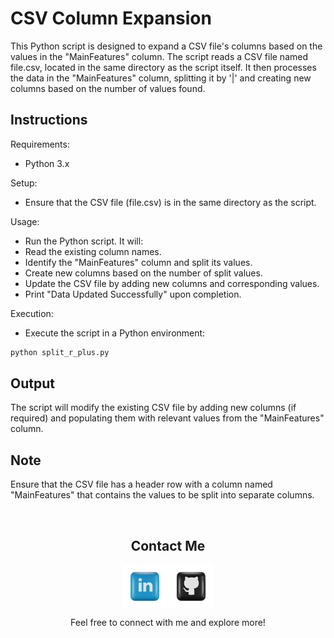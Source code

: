 # CSV Column Expansion

This Python script is designed to expand a CSV file's columns based on the values in the "MainFeatures" column. The script reads a CSV file named file.csv, located in the same directory as the script itself. It then processes the data in the "MainFeatures" column, splitting it by '|' and creating new columns based on the number of values found.

## Instructions

Requirements:
- Python 3.x
  
Setup:
- Ensure that the CSV file (file.csv) is in the same directory as the script.

Usage:
- Run the Python script. It will:
- Read the existing column names.
- Identify the "MainFeatures" column and split its values.
- Create new columns based on the number of split values.
- Update the CSV file by adding new columns and corresponding values.
- Print "Data Updated Successfully" upon completion.

Execution:
- Execute the script in a Python environment:
```bash
python split_r_plus.py
```

## Output
The script will modify the existing CSV file by adding new columns (if required) and populating them with relevant values from the "MainFeatures" column.

## Note
Ensure that the CSV file has a header row with a column named "MainFeatures" that contains the values to be split into separate columns.


<br>
<!-- Connect with me -->
<h2 align="center">Contact Me</h2>
<!--icons and links-->
<p align="center">
  <a href="https://www.linkedin.com/in/mateo1mc/" target="blank"><img align="center" src="https://github.com/mateo1mc/mateo1mc/blob/edf3048c2e0690bc30dbfdd031ba272e45b26fb5/LinkedIn_Logo.png" alt="linkedin" height="70" width="70" /></a>
  <a href="https://github.com/mateo1mc/" target="blank"><img align="center" src="https://github.com/mateo1mc/mateo1mc/blob/edf3048c2e0690bc30dbfdd031ba272e45b26fb5/GitHub_Logo.png" alt="github" height="70" width="70" /></a>
    <p align="center">Feel free to connect with me and explore more!</p></a>
</p>
<br
